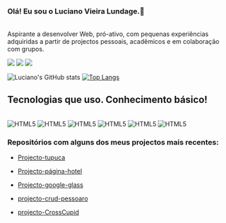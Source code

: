### Olá! Eu sou o Luciano Vieira Lundage.👋
<br>
Aspirante a desenvolver Web, pró-ativo, com pequenas
experiências adquiridas a partir de projectos pessoais, acadêmicos e em colaboração com grupos.

[![](https://img.shields.io/badge/LinkedIn-0077B5?style=for-the-badge&logo=linkedin&logoColor=white)](www.linkedin.com/in/luciano-lundange-553b19195)
[![](https://img.shields.io/badge/Facebook-1877F2?style=for-the-badge&logo=facebook&logoColor=white)](https://www.facebook.com/luciano.vieira.5074)
[![](https://img.shields.io/badge/Gmail-D14836?style=for-the-badge&logo=gmail&logoColor=white)](lundangeluciano@gmail.com)


![Luciano's GitHub stats](https://github-readme-stats.vercel.app/api?username=Luciano-Vieira&show_icons=true&theme=dracula)
[![Top Langs](https://github-readme-stats.vercel.app/api/top-langs/?username=Luciano-Vieira)](https://github.com/Luciano-Vieira/github-readme-stats) 

## Tecnologias que uso. Conhecimento básico!
<div style="display: inline-block;"><br>
    <img src="https://img.shields.io/badge/HTML5-E34F26?style=for-the-badge&logo=html5&logoColor=white" alt="HTML5">
    <img src="https://img.shields.io/badge/CSS3-1572B6?style=for-the-badge&logo=css3&logoColor=white" alt="HTML5">
    <img src="https://img.shields.io/badge/JavaScript-F7DF1E?style=for-the-badge&logo=javascript&logoColor=black" alt="HTML5">
    <img src="https://img.shields.io/badge/PHP-777BB4?style=for-the-badge&logo=php&logoColor=white" alt="HTML5">
    <img src="https://img.shields.io/badge/Bootstrap-563D7C?style=for-the-badge&logo=bootstrap&logoColor=white" alt="HTML5">
    <img src="https://img.shields.io/badge/MySQL-00000F?style=for-the-badge&logo=mysql&logoColor=white" alt="HTML5">

</div><br>

### Repositórios com alguns dos meus projectos mais recentes:


- [Projecto-tupuca](https://github.com/Luciano-Vieira/projecto-tupuca) <br>

- [Projecto-página-hotel](https://luciano-vieira.github.io/pagina-hotel/) <br>

- [Projecto-google-glass](https://github.com/Luciano-Vieira/google-glass) <br>

- [projecto-crud-pessoaro](https://github.com/Luciano-Vieira/projecto-crud-pessoa) <br>

- [projecto-CrossCupid](https://github.com/felipesms2/CrossCupid) <br>
